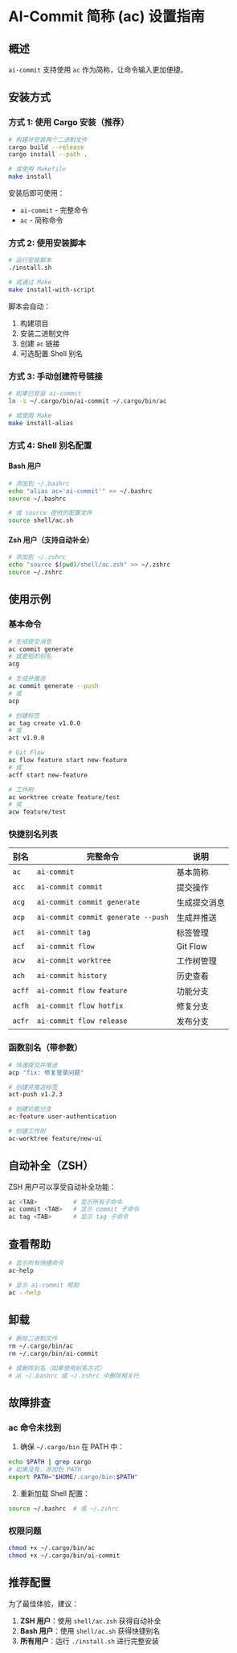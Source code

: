 # AI-Commit 简称 (ac) 设置指南

## 概述

`ai-commit` 支持使用 `ac` 作为简称，让命令输入更加便捷。

## 安装方式

### 方式 1: 使用 Cargo 安装（推荐）

```bash
# 构建并安装两个二进制文件
cargo build --release
cargo install --path .

# 或使用 Makefile
make install
```

安装后即可使用：
- `ai-commit` - 完整命令
- `ac` - 简称命令

### 方式 2: 使用安装脚本

```bash
# 运行安装脚本
./install.sh

# 或通过 Make
make install-with-script
```

脚本会自动：
1. 构建项目
2. 安装二进制文件
3. 创建 `ac` 链接
4. 可选配置 Shell 别名

### 方式 3: 手动创建符号链接

```bash
# 如果已安装 ai-commit
ln -s ~/.cargo/bin/ai-commit ~/.cargo/bin/ac

# 或使用 Make
make install-alias
```

### 方式 4: Shell 别名配置

#### Bash 用户

```bash
# 添加到 ~/.bashrc
echo "alias ac='ai-commit'" >> ~/.bashrc
source ~/.bashrc

# 或 source 提供的配置文件
source shell/ac.sh
```

#### Zsh 用户（支持自动补全）

```bash
# 添加到 ~/.zshrc
echo "source $(pwd)/shell/ac.zsh" >> ~/.zshrc
source ~/.zshrc
```

## 使用示例

### 基本命令

```bash
# 生成提交消息
ac commit generate
# 或更短的别名
acg

# 生成并推送
ac commit generate --push
# 或
acp

# 创建标签
ac tag create v1.0.0
# 或
act v1.0.0

# Git Flow
ac flow feature start new-feature
# 或
acff start new-feature

# 工作树
ac worktree create feature/test
# 或
acw feature/test
```

### 快捷别名列表

| 别名 | 完整命令 | 说明 |
|------|---------|------|
| `ac` | `ai-commit` | 基本简称 |
| `acc` | `ai-commit commit` | 提交操作 |
| `acg` | `ai-commit commit generate` | 生成提交消息 |
| `acp` | `ai-commit commit generate --push` | 生成并推送 |
| `act` | `ai-commit tag` | 标签管理 |
| `acf` | `ai-commit flow` | Git Flow |
| `acw` | `ai-commit worktree` | 工作树管理 |
| `ach` | `ai-commit history` | 历史查看 |
| `acff` | `ai-commit flow feature` | 功能分支 |
| `acfh` | `ai-commit flow hotfix` | 修复分支 |
| `acfr` | `ai-commit flow release` | 发布分支 |

### 函数别名（带参数）

```bash
# 快速提交并推送
acp "fix: 修复登录问题"

# 创建并推送标签
act-push v1.2.3

# 创建功能分支
ac-feature user-authentication

# 创建工作树
ac-worktree feature/new-ui
```

## 自动补全（ZSH）

ZSH 用户可以享受自动补全功能：

```bash
ac <TAB>          # 显示所有子命令
ac commit <TAB>   # 显示 commit 子命令
ac tag <TAB>      # 显示 tag 子命令
```

## 查看帮助

```bash
# 显示所有快捷命令
ac-help

# 显示 ai-commit 帮助
ac --help
```

## 卸载

```bash
# 删除二进制文件
rm ~/.cargo/bin/ac
rm ~/.cargo/bin/ai-commit

# 或删除别名（如果使用别名方式）
# 从 ~/.bashrc 或 ~/.zshrc 中删除相关行
```

## 故障排查

### ac 命令未找到

1. 确保 `~/.cargo/bin` 在 PATH 中：
```bash
echo $PATH | grep cargo
# 如果没有，添加到 PATH
export PATH="$HOME/.cargo/bin:$PATH"
```

2. 重新加载 Shell 配置：
```bash
source ~/.bashrc  # 或 ~/.zshrc
```

### 权限问题

```bash
chmod +x ~/.cargo/bin/ac
chmod +x ~/.cargo/bin/ai-commit
```

## 推荐配置

为了最佳体验，建议：

1. **ZSH 用户**：使用 `shell/ac.zsh` 获得自动补全
2. **Bash 用户**：使用 `shell/ac.sh` 获得快捷别名
3. **所有用户**：运行 `./install.sh` 进行完整安装